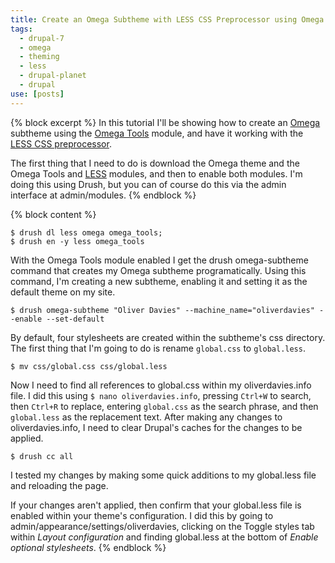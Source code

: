 ```yaml
---
title: Create an Omega Subtheme with LESS CSS Preprocessor using Omega Tools and Drush
tags:
  - drupal-7
  - omega
  - theming
  - less
  - drupal-planet
  - drupal
use: [posts]
---
```

{% block excerpt %}
In this tutorial I'll be showing how to create an [Omega](http://drupal.org/project/omega) subtheme using the [Omega Tools](http://drupal.org/project/omega_tools) module, and have it working with the [LESS CSS preprocessor](http://lesscss.org).

The first thing that I need to do is download the Omega theme and the Omega Tools and [LESS](http://drupal.org/project/less "LESS module on drupal.org") modules, and then to enable both modules. I'm doing this using Drush, but you can of course do this via the admin interface at admin/modules.
{% endblock %}

{% block content %}
```language-bash
$ drush dl less omega omega_tools;
$ drush en -y less omega_tools
```

With the Omega Tools module enabled I get the drush omega-subtheme command that creates my Omega subtheme programatically. Using this command, I'm creating a new subtheme, enabling it and setting it as the default theme on my site.

```language-bash
$ drush omega-subtheme "Oliver Davies" --machine_name="oliverdavies" --enable --set-default
```

By default, four stylesheets are created within the subtheme's css directory. The first thing that I'm going to do is rename `global.css` to `global.less`.

```language-bash
$ mv css/global.css css/global.less
```

Now I need to find all references to global.css within my oliverdavies.info file. I did this using `$ nano oliverdavies.info`, pressing `Ctrl+W` to search, then `Ctrl+R` to replace, entering `global.css` as the search phrase, and then `global.less` as the replacement text. After making any changes to oliverdavies.info, I need to clear Drupal's caches for the changes to be applied.

```language-bash
$ drush cc all
```

I tested my changes by making some quick additions to my global.less file and reloading the page.

If your changes aren't applied, then confirm that your global.less file is enabled within your theme's configuration. I did this by going to admin/appearance/settings/oliverdavies, clicking on the Toggle styles tab within *Layout configuration* and finding global.less at the bottom of *Enable optional stylesheets*.
{% endblock %}
